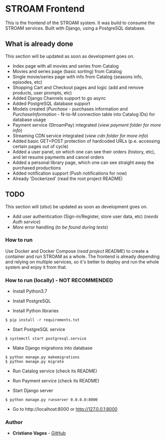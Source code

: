 # STROAM Frontend

This is the frontend of the STROAM system. It was build to consume the STROAM services.
Built with Django, using a PostgreSQL database.

## What is already done
This section will be updated as soon as development goes on.
* Index page with all movies and series from Catalog
* Movies and series page (basic sorting) from Catalog
* Single movie/series page with info from Catalog (seasons info, episodes, etc)
* Shopping Cart and Checkout pages and logic (add and remove products, user prompts, etc)
* Added Django Channels support to go async
* Added PostgreSQL database support
* Models created (_Purchase_ - purchases information and _PurchaseInformation_ - N-to-M connection table into Catalog IDs) for database usage
* Payment service (StroamPay) integrated (_view payment folder for more info_)
* Streaming CDN service integrated (_view cdn folder for more info_)
* Added basic GET+POST protection of hardcoded URLs (p.e. accessing certain pages out of cycle)
* Added a user panel, on which one can see their orders (history, etc), and let resume payments and cancel orders
* Added a personal library page, which one can see straight away the purchased productions
* Added notification support (Push notifications for now)
* Already 'Dockerized' (read the root project README)

## TODO
This section will (_also_) be updated as soon as development goes on.
* Add user authentication (Sign-in/Register, store user data, etc) (_needs Auth service_)
* _More_ error handling (_to be found during tests_)

### How to run

Use Docker and Docker Compose (_read project README_) to create a container and run STROAM as a whole.
The frontend is already depending and relying on multiple services, so it's better to deploy and run the whole system and enjoy it from that.

### How to run (locally) - NOT RECOMMENDED

* Install Python3.7

* Install PostgreSQL

* Install Python libraries
```
$ pip install -r requirements.txt
```

* Start PostgreSQL service
```
$ systemctl start postgresql.service
```

* Make Django migrations into database
```
$ python manage.py makemigrations
$ python manage.py migrate
```

* Run Catalog service (check its README)
* Run Payment service (check its README)

* Start Django server
```
$ python manage.py runserver 0.0.0.0:8000
```

* Go to http://localhost:8000 or http://127.0.0.1:8000

### Author
* **Cristiano Vagos** - [GitHub](https://github.com/cristianovagos)